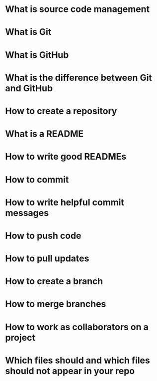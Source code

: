 # What is source code management
# What is Git
# What is GitHub
# What is the difference between Git and GitHub
# How to create a repository
# What is a README
# How to write good READMEs
# How to commit
# How to write helpful commit messages
# How to push code
# How to pull updates
# How to create a branch
# How to merge branches
# How to work as collaborators on a project
# Which files should and which files should not appear in your repo
